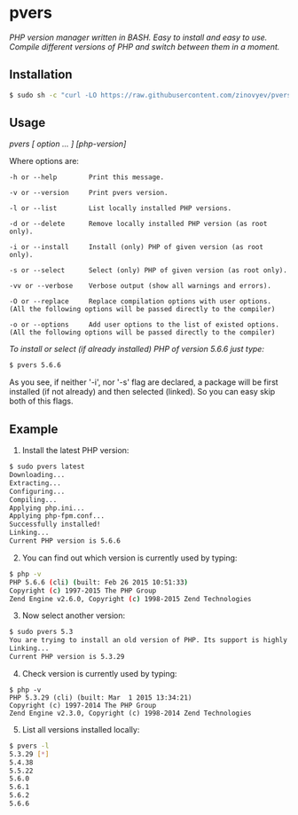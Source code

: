pvers
==========

*PHP version manager written in BASH. Easy to install and easy to use. Compile different versions of PHP and switch between them in a moment.*

## Installation

```sh
$ sudo sh -c "curl -LO https://raw.githubusercontent.com/zinovyev/pvers/v0.7.7/pvers && chmod +x pvers && mv pvers /usr/bin/pvers"
```

## Usage

*pvers [ option ... ] [php-version]*


Where options are:


    -h or --help        Print this message.

    -v or --version     Print pvers version.

    -l or --list        List locally installed PHP versions.

    -d or --delete      Remove locally installed PHP version (as root only).

    -i or --install     Install (only) PHP of given version (as root only).

    -s or --select      Select (only) PHP of given version (as root only).

    -vv or --verbose    Verbose output (show all warnings and errors).

    -O or --replace     Replace compilation options with user options. (All the following options will be passed directly to the compiler)

    -o or --options     Add user options to the list of existed options. (All the following options will be passed directly to the compiler)

*To install or select (if already installed) PHP of version 5.6.6 just type:*
```sh
$ pvers 5.6.6
```
As you see, if neither '-i', nor '-s' flag are declared, a package will be first installed (if not already) and then selected (linked). So you can easy skip both of this flags.

## Example

1) Install the latest PHP version:
```sh
$ sudo pvers latest
Downloading...
Extracting...
Configuring...
Compiling...
Applying php.ini...
Applying php-fpm.conf...
Successfully installed!
Linking...
Current PHP version is 5.6.6
```

2) You can find out which version is currently used by typing:
```sh
$ php -v
PHP 5.6.6 (cli) (built: Feb 26 2015 10:51:33) 
Copyright (c) 1997-2015 The PHP Group
Zend Engine v2.6.0, Copyright (c) 1998-2015 Zend Technologies
```

3) Now select another version:
```sh
$ sudo pvers 5.3
You are trying to install an old version of PHP. Its support is highly experimental. Really want to continue? [Y/n] Y
Linking...
Current PHP version is 5.3.29
```

4) Check version is currently used by typing:
```
$ php -v
PHP 5.3.29 (cli) (built: Mar  1 2015 13:34:21) 
Copyright (c) 1997-2014 The PHP Group
Zend Engine v2.3.0, Copyright (c) 1998-2014 Zend Technologies
```

5) List all versions installed locally:
```sh
$ pvers -l
5.3.29 [*]
5.4.38
5.5.22
5.6.0
5.6.1
5.6.2
5.6.6
```